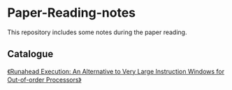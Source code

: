 # Paper-Reading-notes
This repository includes some notes during the paper reading. <br/>
## Catalogue
[《Runahead Execution: An Alternative to Very Large Instruction Windows for Out-of-order Processors》](https://github.com/shirohasuki/Paper-Reading-notes/blob/main/Runahead/img/Overview%20of%20%E3%80%8ARunahead%20Execution%20An%20Alternative%20to%20Very%20Large%20Instruction%20Windows%20for%20Out-of-order%20Processors%E3%80%8B.md) <br/>
